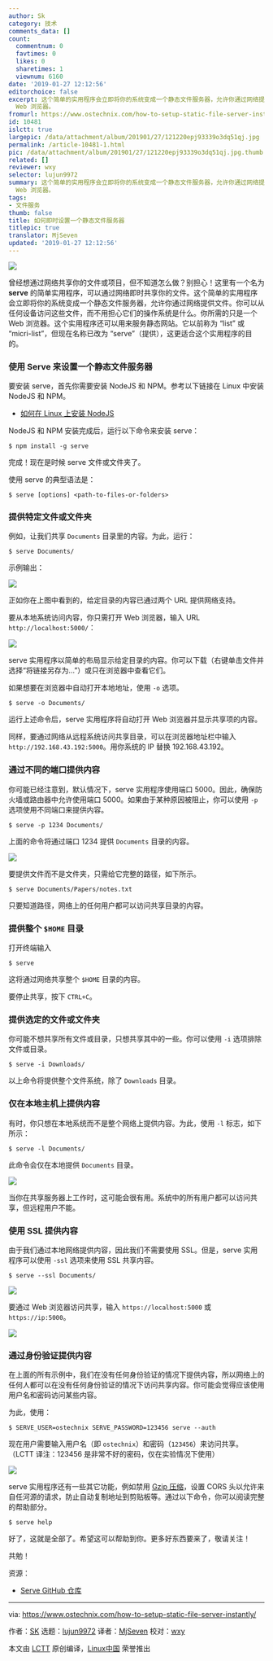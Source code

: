 ```yaml
---
author: Sk
category: 技术
comments_data: []
count:
  commentnum: 0
  favtimes: 0
  likes: 0
  sharetimes: 1
  viewnum: 6160
date: '2019-01-27 12:12:56'
editorchoice: false
excerpt: 这个简单的实用程序会立即将你的系统变成一个静态文件服务器，允许你通过网络提供文件。你可以从任何设备访问这些文件，而不用担心它们的操作系统是什么。你所需的只是一个
  Web 浏览器。
fromurl: https://www.ostechnix.com/how-to-setup-static-file-server-instantly/
id: 10481
islctt: true
largepic: /data/attachment/album/201901/27/121220epj93339o3dq51qj.jpg
permalink: /article-10481-1.html
pic: /data/attachment/album/201901/27/121220epj93339o3dq51qj.jpg.thumb.jpg
related: []
reviewer: wxy
selector: lujun9972
summary: 这个简单的实用程序会立即将你的系统变成一个静态文件服务器，允许你通过网络提供文件。你可以从任何设备访问这些文件，而不用担心它们的操作系统是什么。你所需的只是一个
  Web 浏览器。
tags:
- 文件服务
thumb: false
title: 如何即时设置一个静态文件服务器
titlepic: true
translator: MjSeven
updated: '2019-01-27 12:12:56'
---
```


![](/data/attachment/album/201901/27/121220epj93339o3dq51qj.jpg)


曾经想通过网络共享你的文件或项目，但不知道怎么做？别担心！这里有一个名为 **serve** 的简单实用程序，可以通过网络即时共享你的文件。这个简单的实用程序会立即将你的系统变成一个静态文件服务器，允许你通过网络提供文件。你可以从任何设备访问这些文件，而不用担心它们的操作系统是什么。你所需的只是一个 Web 浏览器。这个实用程序还可以用来服务静态网站。它以前称为 “list” 或 “micri-list”，但现在名称已改为 “serve”（提供），这更适合这个实用程序的目的。


### 使用 Serve 来设置一个静态文件服务器


要安装 serve，首先你需要安装 NodeJS 和 NPM。参考以下链接在 Linux 中安装 NodeJS 和 NPM。


* [如何在 Linux 上安装 NodeJS](https://www.ostechnix.com/install-node-js-linux/)


NodeJS 和 NPM 安装完成后，运行以下命令来安装 serve：



```
$ npm install -g serve
```

完成！现在是时候 serve 文件或文件夹了。


使用 serve 的典型语法是：



```
$ serve [options] <path-to-files-or-folders>
```

### 提供特定文件或文件夹


例如，让我们共享 `Documents` 目录里的内容。为此，运行：



```
$ serve Documents/
```

示例输出：


![](/data/attachment/album/201901/27/121258a9exdceedbfc27bh.png)


正如你在上图中看到的，给定目录的内容已通过两个 URL 提供网络支持。


要从本地系统访问内容，你只需打开 Web 浏览器，输入 URL `http://localhost:5000/`：


![](/data/attachment/album/201901/27/121259dylfy0znnp6wy081.png)


serve 实用程序以简单的布局显示给定目录的内容。你可以下载（右键单击文件并选择“将链接另存为…”）或只在浏览器中查看它们。


如果想要在浏览器中自动打开本地地址，使用 `-o` 选项。



```
$ serve -o Documents/
```

运行上述命令后，serve 实用程序将自动打开 Web 浏览器并显示共享项的内容。


同样，要通过网络从远程系统访问共享目录，可以在浏览器地址栏中输入 `http://192.168.43.192:5000`。用你系统的 IP 替换 192.168.43.192。


### 通过不同的端口提供内容


你可能已经注意到，默认情况下，serve 实用程序使用端口 5000。因此，确保防火墙或路由器中允许使用端口 5000。如果由于某种原因被阻止，你可以使用 `-p` 选项使用不同端口来提供内容。



```
$ serve -p 1234 Documents/
```

上面的命令将通过端口 1234 提供 `Documents` 目录的内容。


![](/data/attachment/album/201901/27/121301qrghpho52h3ooih2.png)


要提供文件而不是文件夹，只需给它完整的路径，如下所示。



```
$ serve Documents/Papers/notes.txt
```

只要知道路径，网络上的任何用户都可以访问共享目录的内容。


### 提供整个 `$HOME` 目录


打开终端输入



```
$ serve
```

这将通过网络共享整个 `$HOME` 目录的内容。


要停止共享，按下 `CTRL+C`。


### 提供选定的文件或文件夹


你可能不想共享所有文件或目录，只想共享其中的一些。你可以使用 `-i` 选项排除文件或目录。



```
$ serve -i Downloads/
```

以上命令将提供整个文件系统，除了 `Downloads` 目录。


### 仅在本地主机上提供内容


有时，你只想在本地系统而不是整个网络上提供内容。为此，使用 `-l` 标志，如下所示：



```
$ serve -l Documents/
```

此命令会仅在本地提供 `Documents` 目录。


![](/data/attachment/album/201901/27/121302y2hgjfhojtlk0fwz.png)


当你在共享服务器上工作时，这可能会很有用。系统中的所有用户都可以访问共享，但远程用户不能。


### 使用 SSL 提供内容


由于我们通过本地网络提供内容，因此我们不需要使用 SSL。但是，serve 实用程序可以使用 `-ssl` 选项来使用 SSL 共享内容。



```
$ serve --ssl Documents/
```

![](/data/attachment/album/201901/27/121304rlfk0d0jshzhn0l4.png)


要通过 Web 浏览器访问共享，输入 `https://localhost:5000` 或 `https://ip:5000`。


![](/data/attachment/album/201901/27/121305nxz8sepstc9zcec2.png)


### 通过身份验证提供内容


在上面的所有示例中，我们在没有任何身份验证的情况下提供内容，所以网络上的任何人都可以在没有任何身份验证的情况下访问共享内容。你可能会觉得应该使用用户名和密码访问某些内容。


为此，使用：



```
$ SERVE_USER=ostechnix SERVE_PASSWORD=123456 serve --auth
```

现在用户需要输入用户名（即 `ostechnix`）和密码（`123456`）来访问共享。（LCTT 译注：123456 是非常不好的密码，仅在实验情况下使用）


![](/data/attachment/album/201901/27/121306acs2lkkbchu22qnl.png)


serve 实用程序还有一些其它功能，例如禁用 [Gzip 压缩](https://www.ostechnix.com/how-to-compress-and-decompress-files-in-linux/)，设置 CORS 头以允许来自任河源的请求，防止自动复制地址到剪贴板等。通过以下命令，你可以阅读完整的帮助部分。



```
$ serve help
```

好了，这就是全部了。希望这可以帮助到你。更多好东西要来了，敬请关注！


共勉！


资源：


* [Serve GitHub 仓库](https://github.com/zeit/serve)




---


via: <https://www.ostechnix.com/how-to-setup-static-file-server-instantly/>


作者：[SK](https://www.ostechnix.com/author/sk/) 选题：[lujun9972](https://github.com/lujun9972) 译者：[MjSeven](https://github.com/MjSeven) 校对：[wxy](https://github.com/wxy)


本文由 [LCTT](https://github.com/LCTT/TranslateProject) 原创编译，[Linux中国](https://linux.cn/) 荣誉推出
